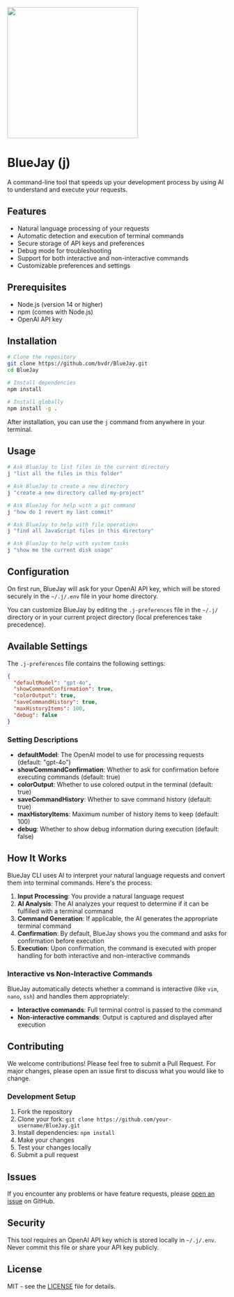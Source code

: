 
<img src="https://github.com/user-attachments/assets/a964f6f2-b2b0-48b3-bdce-a328c5e13690" width=300 />

# BlueJay (j)

A command-line tool that speeds up your development process by using AI to understand and execute your requests.

## Features

- Natural language processing of your requests
- Automatic detection and execution of terminal commands
- Secure storage of API keys and preferences
- Debug mode for troubleshooting
- Support for both interactive and non-interactive commands
- Customizable preferences and settings

## Prerequisites

- Node.js (version 14 or higher)
- npm (comes with Node.js)
- OpenAI API key

## Installation

```bash
# Clone the repository
git clone https://github.com/bvdr/BlueJay.git
cd BlueJay

# Install dependencies
npm install

# Install globally
npm install -g .
```

After installation, you can use the `j` command from anywhere in your terminal.

## Usage

```bash
# Ask BlueJay to list files in the current directory
j "list all the files in this folder"

# Ask BlueJay to create a new directory
j "create a new directory called my-project"

# Ask BlueJay for help with a git command
j "how do I revert my last commit"

# Ask BlueJay to help with file operations
j "find all JavaScript files in this directory"

# Ask BlueJay to help with system tasks
j "show me the current disk usage"
```

## Configuration

On first run, BlueJay will ask for your OpenAI API key, which will be stored securely in the `~/.j/.env` file in your home directory.

You can customize BlueJay by editing the `.j-preferences` file in the `~/.j/` directory or in your current project directory (local preferences take precedence).

## Available Settings

The `.j-preferences` file contains the following settings:

```json
{
  "defaultModel": "gpt-4o",
  "showCommandConfirmation": true,
  "colorOutput": true,
  "saveCommandHistory": true,
  "maxHistoryItems": 100,
  "debug": false
}
```

### Setting Descriptions

- **defaultModel**: The OpenAI model to use for processing requests (default: "gpt-4o")
- **showCommandConfirmation**: Whether to ask for confirmation before executing commands (default: true)
- **colorOutput**: Whether to use colored output in the terminal (default: true)
- **saveCommandHistory**: Whether to save command history (default: true)
- **maxHistoryItems**: Maximum number of history items to keep (default: 100)
- **debug**: Whether to show debug information during execution (default: false)

## How It Works

BlueJay CLI uses AI to interpret your natural language requests and convert them into terminal commands. Here's the process:

1. **Input Processing**: You provide a natural language request
2. **AI Analysis**: The AI analyzes your request to determine if it can be fulfilled with a terminal command
3. **Command Generation**: If applicable, the AI generates the appropriate terminal command
4. **Confirmation**: By default, BlueJay shows you the command and asks for confirmation before execution
5. **Execution**: Upon confirmation, the command is executed with proper handling for both interactive and non-interactive commands

### Interactive vs Non-Interactive Commands

BlueJay automatically detects whether a command is interactive (like `vim`, `nano`, `ssh`) and handles them appropriately:
- **Interactive commands**: Full terminal control is passed to the command
- **Non-interactive commands**: Output is captured and displayed after execution

## Contributing

We welcome contributions! Please feel free to submit a Pull Request. For major changes, please open an issue first to discuss what you would like to change.

### Development Setup

1. Fork the repository
2. Clone your fork: `git clone https://github.com/your-username/BlueJay.git`
3. Install dependencies: `npm install`
4. Make your changes
5. Test your changes locally
6. Submit a pull request

## Issues

If you encounter any problems or have feature requests, please [open an issue](https://github.com/bvdr/BlueJay/issues) on GitHub.

## Security

This tool requires an OpenAI API key which is stored locally in `~/.j/.env`. Never commit this file or share your API key publicly.

## License

MIT - see the [LICENSE](LICENSE) file for details.
